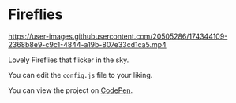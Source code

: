 # Fireflies

https://user-images.githubusercontent.com/20505286/174344109-2368b8e9-c9c1-4844-a19b-807e33cd1ca5.mp4

Lovely Fireflies that flicker in the sky.

You can edit the `config.js` file to your liking.

You can view the project on [CodePen](https://codepen.io/pouyamer/pen/RwQOwye).
